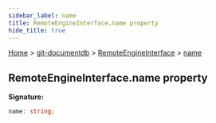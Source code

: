 ```yaml
---
sidebar_label: name
title: RemoteEngineInterface.name property
hide_title: true
---
```


[Home](./index.md) &gt; [git-documentdb](./git-documentdb.md) &gt; [RemoteEngineInterface](./git-documentdb.remoteengineinterface.md) &gt; [name](./git-documentdb.remoteengineinterface.name.md)

## RemoteEngineInterface.name property

<b>Signature:</b>

```typescript
name: string;
```
